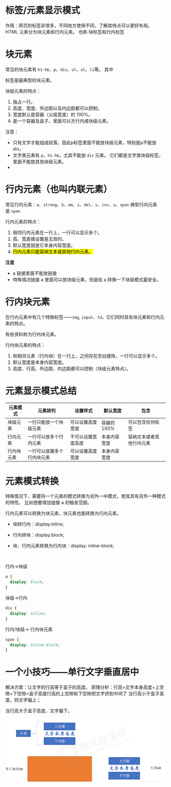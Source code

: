 # 标签/元素显示模式

作用：网页的标签非常多，不同地方使用不同，了解其特点可以更好布局。
HTML 元素分为块元素和行内元素。 也称 块标签和行内标签

# 块元素

常见的块元素有 `h1-h6`、`p`、`div`、`ul`、`ol`、`li`等。 其中<div>标签是最典型的块元素。

块级元素的特点：

1. 独占一行。
2. 高度、宽度、外边距以及内边距都可以控制。
3. 宽度默认是容器（父级宽度）的 100%。
4. 是一个容器及盒子，里面可以方行内或块级元素。

注意：

- 只有文字才能组成段落，因此p标签里面不能放块级元素，特别是p不能放div。
- 文字类元素有 `p`，`h1-h6`，尤其不能放 `div` 元素。 它们都是文字类块级标签，里面不能放其他块级元素。
- 

# 行内元素（也叫内联元素）

常见行内元素：`a`、`strong`、`b`、`em`、`i`、`del`、`s`、`ins`、`u`、`span`
典型行内元素是 `span`

行内元素的特点：

1. 相邻行内元素在一行上，一行可以显示多个。
2. 高、宽直接设置是无效的。
3. 默认宽度就是它本身内容宽度。
4. <mark>行内元素只能容纳文本或其他行内元素。</mark>

**注意**

- a 链接里面不能放链接
- 特殊情况链接 a 里面可以放块级元素，但是给 a 转换一下块级模式最安全。

# 行内块元素

在行内元素中有几个特殊标签——`img`, `input`、`td`，它们同时具有块元素和行内元素的特点。

有些资料称为行内块元素。

行内块元素的特点：

1. 和相邻元素（行内块）在一行上，之间存在空白缝隙，一行可以显示多个。
2. 默认宽度是本身内容宽度。
3. 高度、行高、外边距、内边距都可以控制（块级元素特点）。

# 元素显示模式总结

| 元素模式  | 元素排列          | 设置样式      | 默认宽度     | 包含           |
| ----- | ------------- | --------- | -------- | ------------ |
| 块级元素  | 一行只能放一个块级元素   | 可以设置高度宽度  | 容器的 100% | 可以包含任何标签     |
| 行内元素  | 一行可以放多个行内元素   | 不可以设置宽度高度 | 本身内容宽度   | 容纳文本或者其他行内元素 |
| 行内块元素 | 一行可以放置多个行内块元素 | 可以设置高度宽度  | 本身内容宽度   |              |

# 元素模式转换

特殊情况下，需要将一个元素的模式转换为另外一中模式，使其具有另外一种模式的特性。
比如想要增加链接 a 的触发范围。

行内元素可以转换为块元素，块元素也能转换为行内元素。

- 块转行内：display:inline;

- 行内转块：display:block;

- 块、行内元素转换为行内块：display: inline-block;

<br>

行内->块级

```css
a {
  display: block;
}
```

块级->行内

```css
div {
  display: inline;
}
```

行内/块级-> 行内块元素

```css
span {
  display: inline-block;
}
```

# 一个小技巧——单行文字垂直居中

解决方案：让文字的行高等于盒子的高度。
原理分析：行高=文字本身高度+上空隙+下空隙=盒子高度行高的上空隙和下空隙把文字挤到中间了
当行高小于盒子高度，则文字偏上；

当行高大于盒子高度，文字偏下。

![](.\image\Chapte2_css_元素显示模式_001_单行文字船只居中.png)
